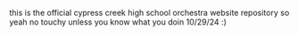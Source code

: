 this is the official cypress creek high school orchestra website repository
so yeah no touchy unless you know what you doin
10/29/24 :)
